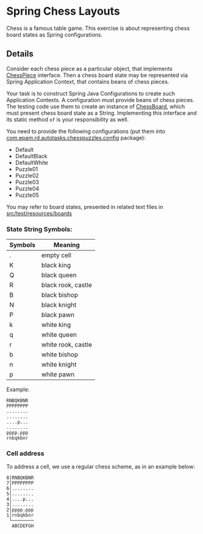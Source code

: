 # Spring Chess Layouts

Chess is a famous table game. This exercise is about representing chess board states as Spring configurations.

## Details
Consider each chess piece as a particular object, that implements [ChessPiece](src/main/java/com/epam/rd/autotasks/chesspuzzles/ChessPiece.java) interface.
Then a chess board state may be represented via Spring Application Context, that contains beans of chess pieces.

Your task is to construct Spring Java Configurations to create such Application Contexts.
A configuration must provide beans of chess pieces.
The testing code use them to create an instance of [ChessBoard](src/main/java/com/epam/rd/autotasks/chesspuzzles/ChessBoard.java), which must present chess board state as a String.
Implementing this interface and its static method `of` is your responsibility as well.

You need to provide the following configurations 
(put them into [com.epam.rd.autotasks.chesspuzzles.config](src/main/java/com/epam/rd/autotasks/chesspuzzles/config) package):
- Default
- DefaultBlack
- DefaultWhite
- Puzzle01
- Puzzle02
- Puzzle03
- Puzzle04
- Puzzle05

You may refer to board states, presented in related text files in [src/test/resources/boards](src/test/resources/boards)

### State String Symbols:

|Symbols|Meaning|
|---|---| 
| . | empty cell|
| K | black king|
| Q | black queen|
| R | black rook, castle|
| B | black bishop|
| N | black knight|
| P | black pawn|
| k | white king|
| q | white queen|
| r | white rook, castle|
| b | white bishop|
| n | white knight|
| p | white pawn|

Example:
```
RNBQKBNR
PPPPPPPP
........
........
....p...
........
pppp.ppp
rnbqkbnr
```

### Cell address
To address a cell, we use a regular chess scheme, as in an example below:
```
8│RNBQKBNR
7│PPPPPPPP
6│........
5│........
4│....p...
3│........
2│pppp.ppp
1│rnbqkbnr
 └────────
  ABCDEFGH      
```